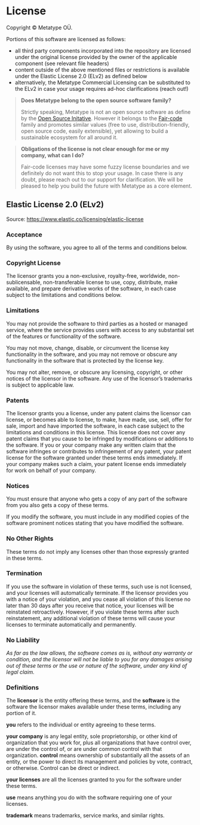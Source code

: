 # License

Copyright © Metatype OÜ.

Portions of this software are licensed as follows:

- all third party components incorporated into the repository are licensed under
  the original license provided by the owner of the applicable component (see
  relevant file headers)
- content outside of the above mentioned files or restrictions is available
  under the Elastic License 2.0 (ELv2) as defined below
- alternatively, the Metatype Commercial Licensing can be substituted to the
  ELv2 in case your usage requires ad-hoc clarifications (reach out!)

> **Does Metatype belong to the open source software family?**
>
> Strictly speaking, Metatype is not an open source software as define by the
> [Open Source Initative](https://opensource.org/osd). However it belongs to the
> [Fair-code](https://faircode.io) family and promotes similar values (free to
> use, distribution-friendly, open source code, easily extensible), yet allowing
> to build a sustainable ecosystem for all around it.

> **Obligations of the license is not clear enough for me or my company, what
> can I do?**
>
> Fair-code licenses may have some fuzzy license boundaries and we definitely do
> not want this to stop your usage. In case there is any doubt, please reach out
> to our support for clarification. We will be pleased to help you build the
> future with Metatype as a core element.

## Elastic License 2.0 (ELv2)

Source: https://www.elastic.co/licensing/elastic-license

### Acceptance

By using the software, you agree to all of the terms and conditions below.

### Copyright License

The licensor grants you a non-exclusive, royalty-free, worldwide,
non-sublicensable, non-transferable license to use, copy, distribute, make
available, and prepare derivative works of the software, in each case subject to
the limitations and conditions below.

### Limitations

You may not provide the software to third parties as a hosted or managed
service, where the service provides users with access to any substantial set of
the features or functionality of the software.

You may not move, change, disable, or circumvent the license key functionality
in the software, and you may not remove or obscure any functionality in the
software that is protected by the license key.

You may not alter, remove, or obscure any licensing, copyright, or other notices
of the licensor in the software. Any use of the licensor’s trademarks is subject
to applicable law.

### Patents

The licensor grants you a license, under any patent claims the licensor can
license, or becomes able to license, to make, have made, use, sell, offer for
sale, import and have imported the software, in each case subject to the
limitations and conditions in this license. This license does not cover any
patent claims that you cause to be infringed by modifications or additions to
the software. If you or your company make any written claim that the software
infringes or contributes to infringement of any patent, your patent license for
the software granted under these terms ends immediately. If your company makes
such a claim, your patent license ends immediately for work on behalf of your
company.

### Notices

You must ensure that anyone who gets a copy of any part of the software from you
also gets a copy of these terms.

If you modify the software, you must include in any modified copies of the
software prominent notices stating that you have modified the software.

### No Other Rights

These terms do not imply any licenses other than those expressly granted in
these terms.

### Termination

If you use the software in violation of these terms, such use is not licensed,
and your licenses will automatically terminate. If the licensor provides you
with a notice of your violation, and you cease all violation of this license no
later than 30 days after you receive that notice, your licenses will be
reinstated retroactively. However, if you violate these terms after such
reinstatement, any additional violation of these terms will cause your licenses
to terminate automatically and permanently.

### No Liability

_As far as the law allows, the software comes as is, without any warranty or
condition, and the licensor will not be liable to you for any damages arising
out of these terms or the use or nature of the software, under any kind of legal
claim._

### Definitions

The **licensor** is the entity offering these terms, and the **software** is the
software the licensor makes available under these terms, including any portion
of it.

**you** refers to the individual or entity agreeing to these terms.

**your company** is any legal entity, sole proprietorship, or other kind of
organization that you work for, plus all organizations that have control over,
are under the control of, or are under common control with that organization.
**control** means ownership of substantially all the assets of an entity, or the
power to direct its management and policies by vote, contract, or otherwise.
Control can be direct or indirect.

**your licenses** are all the licenses granted to you for the software under
these terms.

**use** means anything you do with the software requiring one of your licenses.

**trademark** means trademarks, service marks, and similar rights.
